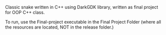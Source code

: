 Classic snake written in C++ using DarkGDK library, written as final project for OOP C++ class. 


To run, use the Final-project executable in the Final Project Folder (where all the resources are located, NOT in the release folder.)
